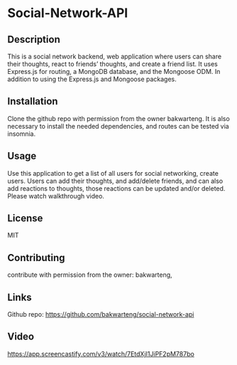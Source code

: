 # Social-Network-API

## Description

This is a social network backend, web application where users can share their thoughts, react to friends’ thoughts, and create a friend list. It uses Express.js for routing, a MongoDB database, and the Mongoose ODM. In addition to using the Express.js and Mongoose packages.

## Installation

Clone the github repo with permission from the owner bakwarteng. It is also necessary to install the needed dependencies, and routes can be tested via insomnia.

## Usage

Use this application to get a list of all users for social networking, create users. Users can add their thoughts, and add/delete friends, and can also add reactions to thoughts, those reactions can be updated and/or deleted. Please watch walkthrough video.

## License

MIT

## Contributing

contribute with permission from the owner: bakwarteng,

## Links

Github repo: https://github.com/bakwarteng/social-network-api

## Video

https://app.screencastify.com/v3/watch/7EtdXjI1JiPF2pM787bo

